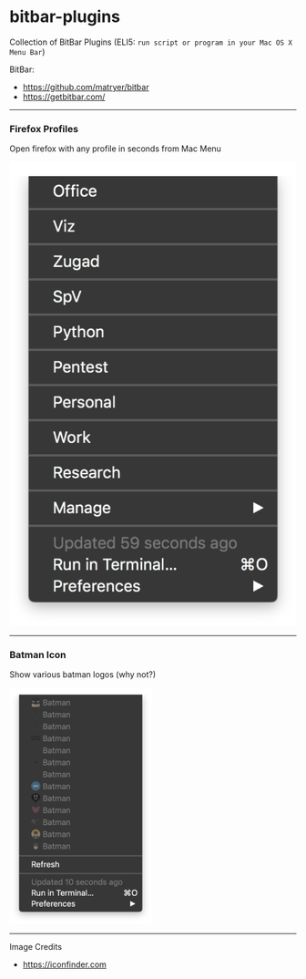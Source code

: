 # bitbar-plugins

Collection of BitBar Plugins (ELI5: `run script or program in your Mac OS X Menu Bar`)

BitBar: 
- https://github.com/matryer/bitbar
- https://getbitbar.com/

---

### Firefox Profiles

Open firefox with any profile in seconds from Mac Menu

![Firefox Profiles](_screenshots/firefox_profiles.png) 

---

### Batman Icon

Show various batman logos (why not?)

![Batman](_screenshots/batman.png) 

---

Image Credits

- https://iconfinder.com